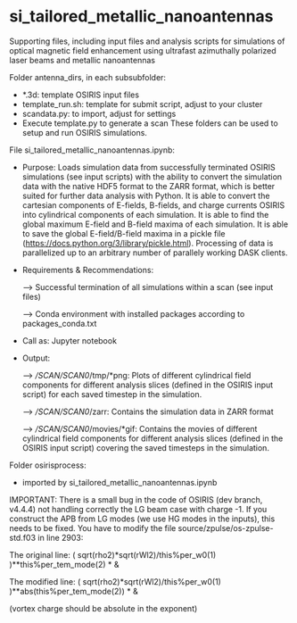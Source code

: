 # si_tailored_metallic_nanoantennas
Supporting files, including input files and analysis scripts for simulations of optical magnetic field enhancement using ultrafast azimuthally polarized laser beams and metallic nanoantennas

Folder antenna_dirs, in each subsubfolder:
- *.3d: template OSIRIS input files
- template_run.sh: template for submit script, adjust to your cluster
- scandata.py: to import, adjust for settings
- Execute template.py to generate a scan
These folders can be used to setup and run OSIRIS simulations.

File si_tailored_metallic_nanoantennas.ipynb:
- Purpose: Loads simulation data from successfully terminated OSIRIS simulations (see input scripts) with the ability to convert the simulation data with the native HDF5 format to the ZARR format, which is better suited for further data analysis with Python.
  It is able to convert the cartesian components of E-fields, B-fields, and charge currents OSIRIS into cylindrical components of each simulation.
  It is able to find the global maximum E-field and B-field maxima of each simulation.
  It is able to save the global E-field/B-field maxima in a pickle file (https://docs.python.org/3/library/pickle.html).
  Processing of data is parallelized up to an arbitrary number of parallely working DASK clients.
- Requirements & Recommendations:

  --> Successful termination of all simulations within a scan (see input files)
  
  --> Conda environment with installed packages according to packages_conda.txt
  
- Call as: Jupyter notebook 
- Output:

  --> */SCAN/SCAN0*/tmp/*png: Plots of different cylindrical field components for different analysis slices (defined in the OSIRIS input script) for each saved timestep in the simulation.
  
  --> */SCAN/SCAN0*/zarr: Contains the simulation data in ZARR format
  
  --> */SCAN/SCAN0*/movies/*gif: Contains the movies of different cylindrical field components for different analysis slices (defined in the OSIRIS input script) covering the saved timesteps in the simulation.
  
Folder osirisprocess:
- imported by si_tailored_metallic_nanoantennas.ipynb

IMPORTANT: 
There is a small bug in the code of OSIRIS (dev branch, v4.4.4) not handling correctly the LG beam case with charge -1. If you construct the APB from LG modes (we use HG modes in the inputs), this needs to be fixed. You have to modify the file source/zpulse/os-zpulse-std.f03 in line 2903:

The original line:
    ( sqrt(rho2)*sqrt(rWl2)/this%per_w0(1) )**this%per_tem_mode(2) * &
    
The modified line:
    ( sqrt(rho2)*sqrt(rWl2)/this%per_w0(1) )**abs(this%per_tem_mode(2)) * &

(vortex charge should be absolute in the exponent)
